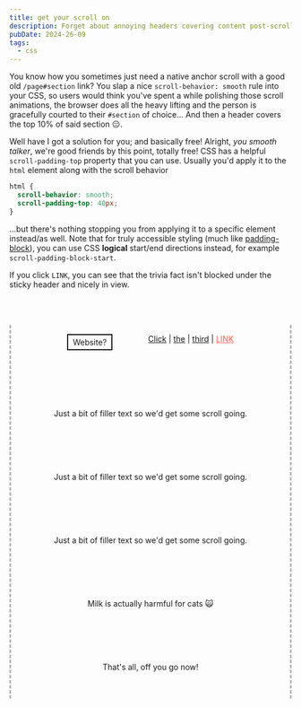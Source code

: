 ```yaml
---
title: get your scroll on
description: Forget about annoying headers covering content post-scroll
pubDate: 2024-26-09
tags:
  - css
---
```


You know how you sometimes just need a native anchor scroll with a good old `/page#section` link?
You slap a nice `scroll-behavior: smooth` rule into your CSS, so users would think you've spent a while polishing those
scroll animations, the browser does all the heavy lifting and the person is gracefully courted to their
`#section` of choice... And then a header covers the top 10% of said section 😑.

Well have I got a solution for you; and basically free! Alright, _you smooth talker_, we're good friends by this point, totally free!
CSS has a helpful `scroll-padding-top` property that you can use. Usually you'd apply it to the `html` element
along with the scroll behavior

```css
html {
  scroll-behavior: smooth;
  scroll-padding-top: 40px;
}
```

...but there's nothing stopping you from applying it to a specific element instead/as well.
Note that for truly accessible styling (much like [padding-block](https://developer.mozilla.org/en-US/docs/Web/CSS/padding-block)), you can use CSS **logical** start/end directions instead,
for example `scroll-padding-block-start`.

If you click `LINK`, you can see that the trivia fact isn't blocked under the sticky header and nicely in view.

<div class="demo">
  <style>
    .demo {
      display: grid;
      place-items: center;
      margin: 4rem auto 12rem;
      max-width: 65ch;
      border-left: 3px dashed #b3b3b3;
      border-right: 3px dashed #b3b3b3;
      max-height: 20vh;
      overflow-y: auto;
      scroll-behavior: smooth;
      scroll-padding-top: 40px;
    }
    .demo section {
      padding: 3rem 0;
    }
    .demo header {
      position: sticky;
      top: 0;
      backdrop-filter: blur(6px);
      display: flex;
      justify-content: space-between;
      gap: 4rem;
      padding-top: 1rem;
    }
    .demo .logo {
      border: 2px solid;
      padding: 4px 8px;
    }
  </style>


  <header class="flex">
    <span class="logo">Website?</span>
    <nav>
      <a href="#">Click</a> |
      <a href="#">the</a> |
      <a href="#">third</a> |
      <a href="#meow" style="color: tomato">LINK</a>
    </nav>
  </header>

  <section>
    Just a bit of filler text so we'd get some scroll going.
  </section>
  <section>
    Just a bit of filler text so we'd get some scroll going.
  </section>
  <section>
    Just a bit of filler text so we'd get some scroll going.
  </section>

  <section id="meow">
    Milk is actually harmful for cats 🙀
  </section>


  <section>That's all, off you go now!</section>
</div>
